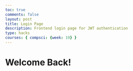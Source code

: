 ```yaml
---
toc: true
comments: false
layout: post
title: Login Page
description: Frontend login page for JWT authentication
type: hacks
courses: { compsci: {week: 19} }
---
```


<head>
<style>
    body {
        /* placeholder */
    }
    h1 {
        /* placeholder */
    }
</style>
  <meta charset="UTF-8">
  <meta name="viewport" content="width=device-width, initial-scale=1.0">
  <link rel="stylesheet" href="_posts/Time_Box_Entrees/test.css"> 
  <!-- link to css file dont work for some reason, check inspect and network to see path and try to find what's wrong -->
</head>

<body>
    <h1>Welcome Back!</h1>
    <h2></h2>

</body>